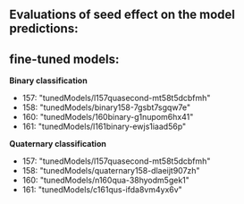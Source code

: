 ## Evaluations of seed effect on the model predictions:

## fine-tuned models:

**Binary classification**

 -  157: "tunedModels/l157quasecond-mt58t5dcbfmh"
 -  158: "tunedModels/binary158-7gsbt7sgqw7e"
 -  160: "tunedModels/160binary-g1nupom6hx41"
 -  161: "tunedModels/l161binary-ewjs1iaad56p"

**Quaternary classification**

 -  157: "tunedModels/l157quasecond-mt58t5dcbfmh"
 -  158: "tunedModels/quaternary158-dlaeijt907zh"
 -  160: "tunedModels/n160qua-38hyodm5gek1"
 -  161: "tunedModels/c161qus-ifda8vm4yx6v"
      
